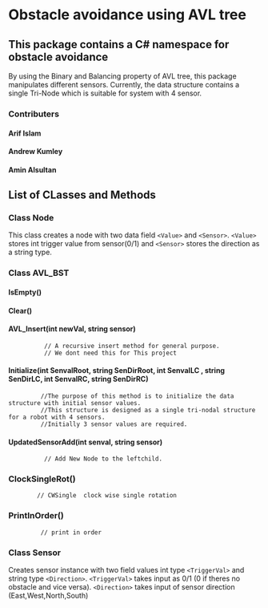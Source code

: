 # Obstacle avoidance using AVL tree 


## This package contains a C# namespace for obstacle avoidance

By using the Binary and Balancing property of AVL tree, this package manipulates different sensors.
Currently, the data structure contains a single Tri-Node which is suitable for system with 4 sensor.

### Contributers
#### Arif Islam
#### Andrew Kumley
#### Amin Alsultan


## List of CLasses and Methods

### Class Node

This class creates a node with two data field `<Value>` and `<Sensor>`. `<Value>` stores int trigger value from sensor(0/1) and `<Sensor>` stores the direction as a string type.


### Class AVL_BST

#### IsEmpty()

#### Clear()

#### AVL_Insert(int newVal, string sensor)

              // A recursive insert method for general purpose.
              // We dont need this for This project

#### Initialize(int SenvalRoot, string SenDirRoot, int SenvalLC , string SenDirLC, int SenvalRC, string SenDirRC)

             //The purpose of this method is to initialize the data structure with initial sensor values.
             //This structure is designed as a single tri-nodal structure for a robot with 4 sensors.
             //Initially 3 sensor values are required.

#### UpdatedSensorAdd(int senval, string sensor)

              // Add New Node to the leftchild. 

### ClockSingleRot()

            // CWSingle  clock wise single rotation
            
### PrintInOrder()
      
             // print in order


### Class Sensor

 Creates sensor instance with two field values int type `<TriggerVal>` and string type `<Direction>`. `<TriggerVal>` takes input as 0/1 (0 if theres no obstacle and vice versa). `<Direction>` takes input of sensor direction (East,West,North,South)
  
  




